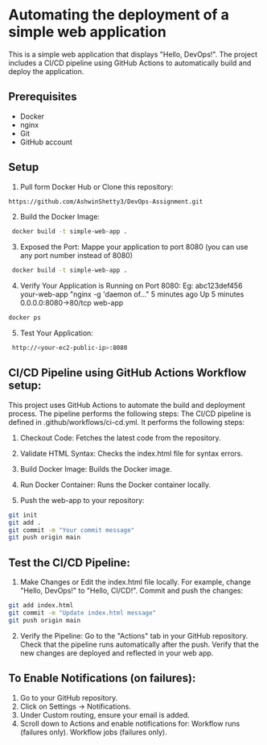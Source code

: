 # Automating the deployment of a simple web application

This is a simple web application that displays "Hello, DevOps!". The project includes a CI/CD pipeline using GitHub Actions to automatically build and deploy the application.

## Prerequisites

- Docker
- nginx
- Git
- GitHub account

## Setup

1. Pull form Docker Hub or Clone this repository:

```bash
https://github.com/AshwinShetty3/DevOps-Assignment.git
   ```

2. Build the Docker Image:

```bash
 docker build -t simple-web-app .
   ```

3. Exposed the Port:
   Mappe your application to port 8080 (you can use any port number instead of 8080)
```bash
 docker build -t simple-web-app .
   ```

4. Verify Your Application is Running on Port 8080:
   Eg: abc123def456   your-web-app  "nginx -g 'daemon of…"   5 minutes ago  Up 5 minutes  0.0.0.0:8080->80/tcp   web-app
 ```bash
 docker ps
   ```
   
5. Test Your Application:

```bash
 http://<your-ec2-public-ip>:8080
   ```
   

## CI/CD Pipeline using GitHub Actions Workflow setup:

This project uses GitHub Actions to automate the build and deployment process. The pipeline performs the following steps:
The CI/CD pipeline is defined in .github/workflows/ci-cd.yml. It performs the following steps:

1. Checkout Code: Fetches the latest code from the repository.
2. Validate HTML Syntax: Checks the index.html file for syntax errors.
3. Build Docker Image: Builds the Docker image.
4. Run Docker Container: Runs the Docker container locally.

1. Push the web-app to your repository:

```bash
git init
git add .
git commit -m "Your commit message"
git push origin main
  ```

## Test the CI/CD Pipeline:

1. Make Changes or Edit the index.html file locally. For example, change "Hello, DevOps!" to "Hello, CI/CD!".
   Commit and push the changes:

```bash
git add index.html
git commit -m "Update index.html message"
git push origin main
  ```
2. Verify the Pipeline:
   Go to the "Actions" tab in your GitHub repository.
   Check that the pipeline runs automatically after the push.
   Verify that the new changes are deployed and reflected in your web app.

## To Enable Notifications (on failures):
   1. Go to your GitHub repository.
   2. Click on Settings → Notifications.
   3. Under Custom routing, ensure your email is added.
   4. Scroll down to Actions and enable notifications for:
      Workflow runs (failures only).
      Workflow jobs (failures only).


     

